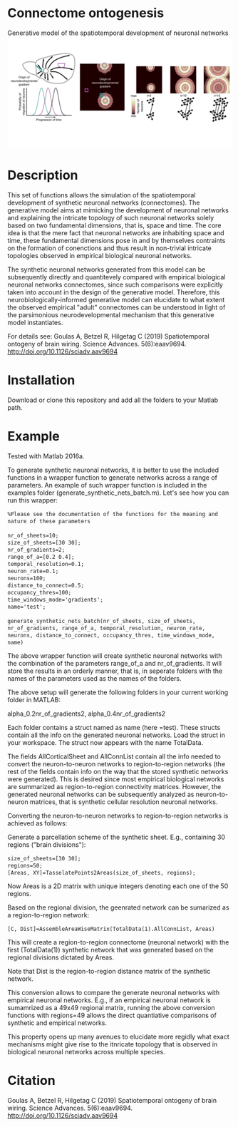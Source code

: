 # Connectome ontogenesis
Generative model of the spatiotemporal development of neuronal networks
![generative_model_neuronal_nets](generative_model_neuronal_nets.png)

# Description

This set of functions allows the simulation of the spatiotemporal development of synthetic neuronal networks (connectomes). The generative model aims at mimicking the development of neuronal networks and explaining the intricate topology of such neuronal networks solely based on two fundamental dimensions, that is, space and time. The core idea is that the mere fact that neuronal networks are inhabiting space and time, these fundamental dimensions pose in and by themselves contraints on the formation of conenctions and thus result in non-trivial intricate topologies observed in empirical biological neuronal networks. 

The synthetic neuronal networks generated from this model can be subsequently directly and quantitevely compared with empirical biological neuronal networks connectomes, since such comparisons were explicitly taken into account in the design of the generative model. Therefore, this neurobiologically-informed generative model can elucidate to what extent the observed empirical "adult" connectomes can be understood in light of the parsimonious neurodevelopmental mechanism that this generative model instantiates.

For details see:
Goulas A, Betzel R, Hilgetag C (2019) Spatiotemporal ontogeny of brain wiring. Science Advances. 5(6):eaav9694. http://doi.org/10.1126/sciadv.aav9694

# Installation

Download or clone this repository and add all the folders to your Matlab path.

# Example

Tested with Matlab 2016a.

To generate synthetic neuronal networks, it is better to use the included functions in a wrapper function to generate networks across a range of parameters. An example of such wrapper function is included in the examples folder (generate_synthetic_nets_batch.m). Let's see how you can run this wrapper:

```
%Please see the documentation of the functions for the meaning and nature of these parameters

nr_of_sheets=10;
size_of_sheets=[30 30];
nr_of_gradients=2;
range_of_a=[0.2 0.4];    
temporal_resolution=0.1; 
neuron_rate=0.1;
neurons=100;
distance_to_connect=0.5;
occupancy_thres=100;
time_windows_mode='gradients';
name='test';

generate_synthetic_nets_batch(nr_of_sheets, size_of_sheets, nr_of_gradients, range_of_a, temporal_resolution, neuron_rate, neurons, distance_to_connect, occupancy_thres, time_windows_mode, name)
```

The above wrapper function will create synthetic neuronal networks with the combination of the parameters range_of_a and nr_of_gradients. It will store the results in an orderly manner, that is, in seperate folders with the names of the parameters used as the names of the folders. 

The above setup will generate the following folders in your current working folder in MATLAB: 

alpha_0.2nr_of_gradients2, alpha_0.4nr_of_gradients2

Each folder contains a struct named as name (here =test). These structs contain all the info on the generated neuronal networks. Load the struct in your workspace. The struct now appears with the name TotalData.

The fields AllCorticalSheet and AllConnList contain all the info needed to convert the neuron-to-neuron networks to region-to-region networks (the rest of the fields contain info on the way that the stored synthetic networks were generated). This is desired since most empirical biological networks are summarized as region-to-region connectivity matrices. However, the generated neuronal networks can be subsequently analyzed as neuron-to-neuron matrices, that is synthetic cellular resolution neuronal networks.

Converting the neuron-to-neuron networks to region-to-region networks is achieved as follows:

Generate a parcellation scheme of the synthetic sheet. E.g., containing 30 regions ("brain divisions"):

```
size_of_sheets=[30 30];
regions=50;
[Areas, XY]=TasselatePoints2Areas(size_of_sheets, regions);
```

Now Areas is a 2D matrix with unique integers denoting each one of the 50 regions.

Based on the regional division, the geenrated network can be sumarized as a region-to-region network:

```
[C, Dist]=AssembleAreaWiseMatrix(TotalData(1).AllConnList, Areas)
```

This will create a region-to-region connectome (neuronal network) with the first (TotalData(1)) synthetic network that was generated based on the regional divisions dictated by Areas.

Note that Dist is the region-to-region distance matrix of the synthetic network.

This conversion allows to compare the generate neuronal networks with empirical neuronal networks. E.g., if an empirical neuronal network is sumamrized as a 49x49 regional matrix, running the above conversion functions with regions=49 allows the direct quantiative comparisons of synthetic and empirical networks. 

This property opens up many avenues to elucidate more regidly what exact mechanisms might give rise to the itnricate topology that is observed in biological neuronal networks across multiple species.

# Citation

Goulas A, Betzel R, Hilgetag C (2019) Spatiotemporal ontogeny of brain wiring. Science Advances. 5(6):eaav9694. http://doi.org/10.1126/sciadv.aav9694
